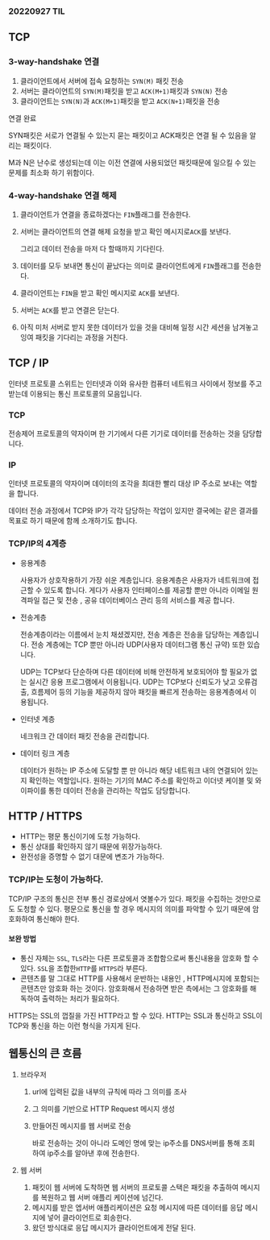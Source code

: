 ### 20220927 TIL

## TCP

### 3-way-handshake 연결

1. 클라이언트에서 서버에 접속 요청하는 `SYN(M)` 패킷 전송
2. 서버는 클라이언트의 `SYN(M)`패킷을 받고 `ACK(M+1)`패킷과 `SYN(N)` 전송
3. 클라이언트는 `SYN(N)`과 `ACK(M+1)`패킷을 받고 `ACK(N+1)`패킷을 전송

연결 완료

SYN패킷은 서로가 연결될 수 있는지 묻는 패킷이고 ACK패킷은 연결 될 수 있음을 알리는 패킷이다.

M과 N은 난수로 생성되는데 이는 이전 연결에 사용되었던 패킷때문에 일으킬 수 있는 문제를 최소화 하기 위함이다.

### 4-way-handshake 연결 해제

1. 클라이언트가 연결을 종료하겠다는 `FIN`플래그를 전송한다.

2. 서버는 클라이언트의 연결 해제 요청을 받고 확인 메시지로`ACK`를 보낸다.

   그리고 데이터 전송을 마저 다 할때까지 기다린다.

3. 데이터를 모두 보내면 통신이 끝났다는 의미로 클라이언트에게 `FIN`플래그를 전송한다.

4. 클라이언트는 `FIN`을 받고 확인 메시지로 `ACK`를 보낸다.

5. 서버는 `ACK`를 받고 연결은 닫는다.

6. 아직 미처 서버로 받지 못한 데이터가 있을 것을 대비해 일정 시간 세션을 남겨놓고 잉여 패킷을 기다리는 과정을 거친다.

## TCP / IP

인터넷 프로토콜 스위트는 인터넷과 이와 유사한 컴퓨터 네트워크 사이에서 정보를 주고받는데 이용되는 통신 프로토콜의 모음입니다. 

### TCP

전송제어 프로토콜의 약자이며 한 기기에서 다른 기기로 데이터를 전송하는 것을 담당합니다.

### IP

인터넷 프로토콜의 약자이며 데이터의 조각을 최대한 빨리 대상 IP 주소로 보내는 역할을 합니다.



데이터 전송 과정에서 TCP와 IP가 각각 담당하는 작업이 있지만 결국에는 같은 결과를 목표로 하기 때문에 함께 소개하기도 합니다.

### TCP/IP의 4계층

- 응용계층

  사용자가 상호작용하기 가장 쉬운 계층입니다. 응용계층은 사용자가 네트워크에 접근할 수 있도록 합니다. 게다가 사용자 인터페이스를 제공할 뿐만 아니라 이메일 원격파일 접근 및 전송 , 공유 데이터베이스 관리 등의 서비스를 제공 합니다.

- 전송계층

  전송계층이라는 이름에서 눈치 채셨겠지만, 전송 계층은 전송을 담당하는 계층입니다. 전송 계층에는 TCP 뿐만 아니라 UDP(사용자 데이터그램 통신 규약) 또한 있습니다.

  UDP는 TCP보다 단순하며 다른 데이터에 비해 안전하게 보호되어야 할 필요가 없는 실시간 응용 프로그램에서 이용됩니다. UDP는 TCP보다 신뢰도가 낮고 오류검출, 흐름제어 등의 기능을 제공하지 않아 패킷을 빠르게 전송하는 응용계층에서 이용됩니다.

- 인터넷 계층

  네크워크 간 데이터 패킷 전송을 관리합니다.

- 데이터 링크 계층

  데이터가 원하는 IP 주소에 도달할 뿐 만 아니라 해당 네트워크 내의 연결되어 있는지 확인하는 역할입니다. 원하는 기기의 MAC 주소를 확인하고 이더넷 케이블 및 와이파이를 통한 데이터 전송을 관리하는 작업도 담당합니다.

## HTTP / HTTPS

- HTTP는 평문 통신이기에 도청 가능하다.
- 통신 상대를 확인하지 않기 때문에 위장가능하다.
- 완전성을 증명할 수 없기 대문에 변조가 가능하다.

### TCP/IP는 도청이 가능하다.

TCP/IP 구조의 통신은 전부 통신 경로상에서 엿볼수가 있다. 패킷을 수집하는 것만으로도 도청할 수 있다. 평문으로 통신을 할 경우 메시지의 의미를 파악할 수 있기 때문에 암호화하여 통신해야 한다.

#### 보완 방법

- 통신 자체는 `SSL`, `TLS`라는 다른 프로토콜과 조합함으로써 통신내용을 암호화 할 수 있다. `SSL`을 조합한`HTTP`를 `HTTPS`라 부른다.
- 콘텐츠를 말 그대로 HTTP를 사용해서 운반하는 내용인 , HTTP메시지에 포함되는 콘텐츠만 암호화 하는 것이다. 암호화해서 전송하면 받은 측에서는 그 암호화를 해독하여 출력하는 처리가 필요하다.

HTTPS는 SSL의 껍질을 가진 HTTP라고 할 수 있다. HTTP는 SSL과 통신하고 SSL이 TCP와 통신을 하는 이런 형식을 가지게 된다.

## 웹통신의 큰 흐름

1. 브라우저

   1. url에 입력된 값을 내부의 규칙에 따라 그 의미를 조사

   2. 그 의미를 기반으로 HTTP Request 메시지 생성

   3. 만들어진 메시지를 웹 서버로 전송

      바로 전송하는 것이 아니라 도메인 명에 맞는 ip주소를 DNS서버를 통해 조회 하여 ip주소를 알아낸 후에 전송한다.

2. 웹 서버

   1. 패킷이 웹 서버에 도착하면 웹 서버의 프로토콜 스택은 패킷을 추출하여 메시지를 복원하고 웹 서버 애플리 케이션에 넘긴다.
   2. 메시지를 받은 엡서버 애플리케이션은 요청 메시지에 따른 데이터를 응답 메시지에 넣어 클라이언트로 회송한다.
   3. 왔던 방식대로 응답 메시지가 클라이언트에게 전달 된다.

   